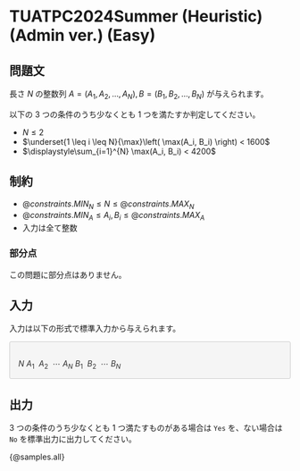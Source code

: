 # TUATPC2024Summer (Heuristic) (Admin ver.) (Easy)

## 問題文

長さ $N$ の整数列 $A = (A_1, A_2, \dots, A_N), B = (B_1, B_2, \dots, B_N)$ が与えられます。

以下の $3$ つの条件のうち少なくとも $1$ つを満たすか判定してください。

- $N \leq 2$
- $\underset{1 \leq i \leq N}{\max}\left( \max(A_i, B_i) \right) < 1600$
- $\displaystyle\sum_{i=1}^{N} \max(A_i, B_i)  < 4200$


## 制約

- ${@constraints.MIN_N} \leq N \leq {@constraints.MAX_N}$
- ${@constraints.MIN_A} \leq A_i, B_i \leq {@constraints.MAX_A}$
- 入力は全て整数

### 部分点

この問題に部分点はありません。

## 入力

入力は以下の形式で標準入力から与えられます。

<div style="background: #f5f5f5; border: 1px #ccc solid; 2px 3px 0 #ddd; font-size: 100%; padding: 16px 0 0 15px; color: #333; border-radius: 3px">
    
$N$
$A_1\ \ A_2\ \ \cdots \ A_N$
$B_1\ \ B_2\ \ \cdots \ B_N$
</div>

## 出力

$3$ つの条件のうち少なくとも $1$ つ満たすものがある場合は `Yes` を、ない場合は `No` を標準出力に出力してください。

{@samples.all}